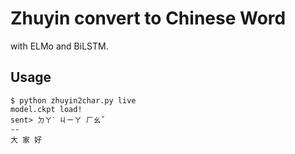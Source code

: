 Zhuyin convert to Chinese Word
===
with ELMo and BiLSTM.

## Usage
```
$ python zhuyin2char.py live
model.ckpt load!
sent> ㄉㄚˋ ㄐㄧㄚ ㄏㄠˇ
--
大 家 好
```
